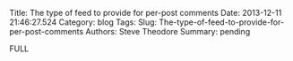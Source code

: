 Title: The type of feed to provide for per-post comments
Date: 2013-12-11 21:46:27.524
Category: blog
Tags: 
Slug: The-type-of-feed-to-provide-for-per-post-comments
Authors: Steve Theodore
Summary: pending

FULL

